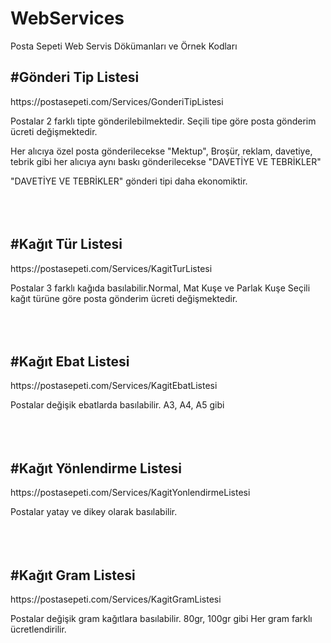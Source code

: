 # WebServices
Posta Sepeti Web Servis Dökümanları ve Örnek Kodları

<h2>#Gönderi Tip Listesi</h2>
https://postasepeti.com/Services/GonderiTipListesi

Postalar 2 farklı tipte gönderilebilmektedir.
Seçili tipe göre posta gönderim ücreti değişmektedir.

Her alıcıya özel posta gönderilecekse "Mektup",
Broşür, reklam, davetiye, tebrik gibi her alıcıya aynı baskı gönderilecekse "DAVETİYE VE TEBRİKLER"

"DAVETİYE VE TEBRİKLER" gönderi tipi daha ekonomiktir.
<br />
<br />
<br />
<br />
<h2>#Kağıt Tür Listesi</h2>
https://postasepeti.com/Services/KagitTurListesi

Postalar 3 farklı kağıda basılabilir.Normal, Mat Kuşe ve Parlak Kuşe
Seçili kağıt türüne göre posta gönderim ücreti değişmektedir.
<br />
<br />
<br />
<br />
<h2>#Kağıt Ebat Listesi</h2>
https://postasepeti.com/Services/KagitEbatListesi

Postalar değişik ebatlarda basılabilir. A3, A4, A5 gibi
<br />
<br />
<br />
<br />
<h2>#Kağıt Yönlendirme Listesi</h2>
https://postasepeti.com/Services/KagitYonlendirmeListesi

Postalar yatay ve dikey olarak basılabilir.
<br />
<br />
<br />
<br />
<h2>#Kağıt Gram Listesi</h2>
https://postasepeti.com/Services/KagitGramListesi

Postalar değişik gram kağıtlara basılabilir. 80gr, 100gr gibi
Her gram farklı ücretlendirilir.



